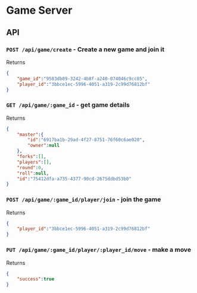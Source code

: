 Game Server
===========

API
---
### `POST /api/game/create` - Create a new game and join it
Returns
```json
{
	"game_id":"9583db89-3242-4b8f-a240-074046c9cc85",
	"player_id":"3bbce1ec-5996-4051-a319-2c99d76812bf"
}
```


### `GET /api/game/:game_id` - get game details
Returns
```json
{
	"master":{
		"id":"6917ba1b-29ad-4f27-8751-76f60c6ae020",
		"owner":null
	},
	"forks":[],
	"players":[],
	"round":0,
	"roll":null,
	"id":"75412dfa-a735-4377-90cd-2675ddbd53b0"
}
```

### `POST /api/game/:game_id/player/join` - join the game
Returns
```json
{
	"player_id":"3bbce1ec-5996-4051-a319-2c99d76812bf"
}
```


### `PUT /api/game/:game_id/player/:player_id/move` - make a move
Returns
```json
{
	"success":true
} 
```